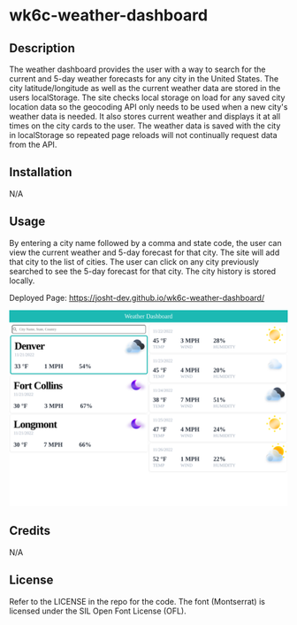 # wk6c-weather-dashboard

## Description

The weather dashboard provides the user with a way to search for the current and 5-day weather forecasts for any city in the United States. The city latitude/longitude as well as the current weather data are stored in the users localStorage. The site checks local storage on load for any saved city location data so the geocoding API only needs to be used when a new city's weather data is needed. It also stores current weather and displays it at all times on the city cards to the user. The weather data is saved with the city in localStorage so repeated page reloads will not continually request data from the API.

## Installation

N/A

## Usage

By entering a city name followed by a comma and state code, the user can view the current weather and 5-day forecast for that city. The site will add that city to the list of cities. The user can click on any city previously searched to see the 5-day forecast for that city. The city history is stored locally.

Deployed Page: https://josht-dev.github.io/wk6c-weather-dashboard/

![alt text](./assets/images/weatherDashboard.png)

## Credits

N/A

## License

Refer to the LICENSE in the repo for the code. 
The font (Montserrat) is licensed under the SIL Open Font License (OFL).
